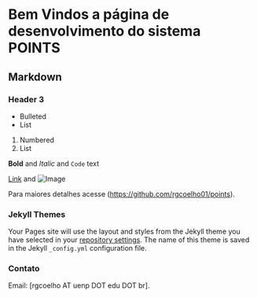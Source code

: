 # Bem Vindos a página de desenvolvimento do sistema POINTS


## Markdown

### Header 3

- Bulleted
- List

1. Numbered
2. List

**Bold** and _Italic_ and `Code` text

[Link](url) and ![Image](http://200.201.11.151/images/logo.png)

Para maiores detalhes acesse (https://github.com/rgcoelho01/points).

### Jekyll Themes

Your Pages site will use the layout and styles from the Jekyll theme you have selected in your [repository settings](https://github.com/rgcoelho01/points/settings). The name of this theme is saved in the Jekyll `_config.yml` configuration file.

### Contato

Email: [rgcoelho AT uenp DOT edu DOT br].
